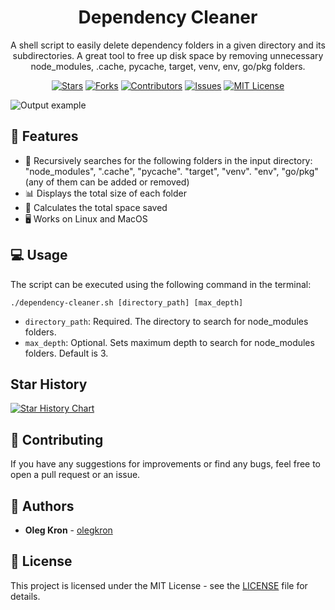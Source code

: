 <h1 align="center">Dependency Cleaner</h1> <div align="center">

A shell script to easily delete dependency folders in a given directory and its subdirectories. A great tool to free up disk space by removing unnecessary node_modules, .cache, pycache, target, venv, env, go/pkg folders.

[![Stars](https://img.shields.io/github/stars/olegkron/dependency-cleaner.svg?style=social)](https://github.com/olegkron/dependency-cleaner/stargazers) [![Forks](https://img.shields.io/github/forks/olegkron/dependency-cleaner.svg?style=social)](https://github.com/olegkron/dependency-cleaner/network/members) [![Contributors](https://img.shields.io/github/contributors/olegkron/dependency-cleaner.svg)](https://github.com/olegkron/dependency-cleaner/graphs/contributors) [![Issues](https://img.shields.io/github/issues/olegkron/dependency-cleaner.svg)](https://github.com/olegkron/dependency-cleaner/issues) [![MIT License](https://img.shields.io/github/license/olegkron/dependency-cleaner.svg)](https://github.com/olegkron/dependency-cleaner/blob/main/LICENSE)

</div>

![Output example](https://raw.githubusercontent.com/olegkron/node_modules_remover/main/output_example.png)

## 🎉 Features

-   🔎 Recursively searches for the following folders in the input directory: "node_modules", ".cache", "pycache". "target", "venv". "env", "go/pkg" (any of them can be added or removed)
-   📊 Displays the total size of each folder
-   💽 Calculates the total space saved
-   🖥️ Works on Linux and MacOS

## 💻 Usage

The script can be executed using the following command in the terminal:

`./dependency-cleaner.sh [directory_path] [max_depth]`

-   `directory_path`: Required. The directory to search for node_modules folders.
-   `max_depth`: Optional. Sets maximum depth to search for node_modules folders. Default is 3.

## Star History

[![Star History Chart](https://api.star-history.com/svg?repos=olegkron/dependency-cleaner&type=Date)](https://star-history.com/#olegkron/dependency-cleaner&Date)

## 🙌 Contributing

If you have any suggestions for improvements or find any bugs, feel free to open a pull request or an issue.

## 👥 Authors

-   **Oleg Kron** - [olegkron](https://github.com/olegkron)

## 📄 License

This project is licensed under the MIT License - see the [LICENSE](https://github.com/olegkron/node_modules_remover/blob/main/LICENSE) file for details.
